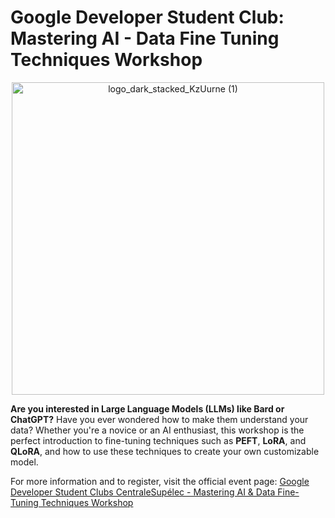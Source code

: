 # Google Developer Student Club: Mastering AI - Data Fine Tuning Techniques Workshop

<p align="center">
  <img width="500" alt="logo_dark_stacked_KzUurne (1)" src="https://github.com/SVJLucas/SVJLucas/assets/60625769/1501cb07-3add-4907-9778-10b90c223e69">
</p>

**Are you interested in Large Language Models (LLMs) like Bard or ChatGPT?** Have you ever wondered how to make them understand your data? Whether you're a novice or an AI enthusiast, this workshop is the perfect introduction to fine-tuning techniques such as **PEFT**, **LoRA**, and **QLoRA**, and how to use these techniques to create your own customizable model.

For more information and to register, visit the official event page: 
[Google Developer Student Clubs CentraleSupélec - Mastering AI & Data Fine-Tuning Techniques Workshop](https://gdsc.community.dev/events/details/developer-student-clubs-centralesupelec-presents-mastering-ai-data-fine-tuning-techniques-workshop/)

